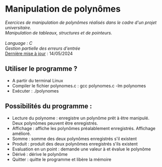 # Manipulation de polynômes
 
 *Exercices de manipulation de polynômes réalisés dans le cadre d'un projet universitaire.<br>
 Manipulation de tableaux, structures et de pointeurs.<br><br>
Language : C <br>
Gestion partielle des erreurs d'entrée*<br>
<ins>Dernière mise à jour</ins> : 14/05/2024

## Utiliser le programme ?
- A partir du terminal Linux
- Compiler le fichier polynomes.c : gcc polynomes.c -lm polynomes
- Exécuter : ./polynomes

## Possibilités du programme :
- Lecture du polynome : enregistre un polynôme prêt à être manipulé. Deux polynômes peuvent être enregistrés.
- Affichage : affiche les polynômes préalablement enregistrés. Affichage amélioré.
- Somme : somme des deux polynômes enregistrés s'il existent
- Produit : produit des deux polynômes enregistrés s'ils existent
- Evaluation en un point : demande une valeur à et évalue le polynôme
- Dérivé : dérive le polynôme
- Quitter : quitte le programme et libère la mémoire
